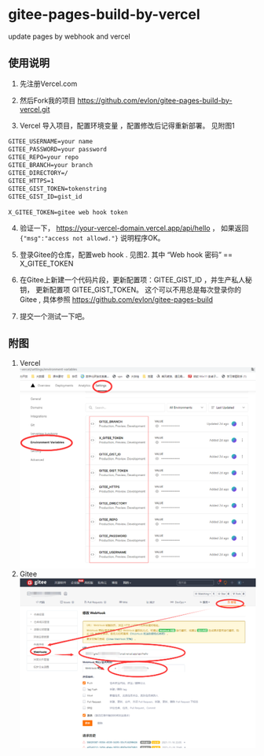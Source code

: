 # gitee-pages-build-by-vercel
update pages by webhook and vercel 

## 使用说明
1. 先注册Vercel.com

2.  然后Fork我的项目  https://github.com/evlon/gitee-pages-build-by-vercel.git

3.  Vercel 导入项目，配置环境变量 ，配置修改后记得重新部署。 见附图1
```
GITEE_USERNAME=your name
GITEE_PASSWORD=your password
GITEE_REPO=your repo
GITEE_BRANCH=your branch
GITEE_DIRECTORY=/
GITEE_HTTPS=1
GITEE_GIST_TOKEN=tokenstring
GITEE_GIST_ID=gist_id

X_GITEE_TOKEN=gitee web hook token

```
4. 验证一下， https://your-vercel-domain.vercel.app/api/hello ， 如果返回 
` {"msg":"access not allowd."} `  说明程序OK。 

5. 登录Gitee的仓库，配置web hook . 见图2. 其中 “Web hook 密码” == X_GITEE_TOKEN 

6. 在Gitee上新建一个代码片段，更新配置项：GITEE_GIST_ID ，并生产私人秘钥， 更新配置项 GITEE_GIST_TOKEN。 这个可以不用总是每次登录你的Gitee , 具体参照 https://github.com/evlon/gitee-pages-build 

7. 提交一个测试一下吧。

## 附图
1. Vercel
   ![附图1](docs/1.png)
2. Gitee
   ![附图2](docs/2.png)
